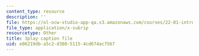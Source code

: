 ```yaml
---
content_type: resource
description: ''
file: https://ol-ocw-studio-app-qa.s3.amazonaws.com/courses/22-01-introduction-to-nuclear-engineering-and-ionizing-radiation-fall-2016/e06219dba5c2d30851154cd674ac7567_kJu5qVfSphw.srt
file_type: application/x-subrip
resourcetype: Other
title: 3play caption file
uid: e06219db-a5c2-d308-5115-4cd674ac7567
---
```

